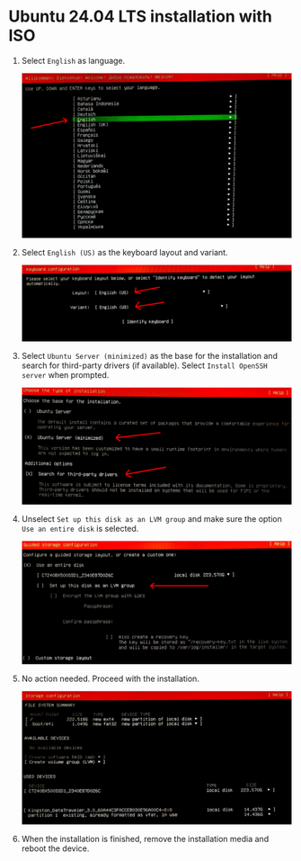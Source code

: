 # Ubuntu 24.04 LTS installation with ISO

1. Select `English` as language.

   ![iso-installation-step-1](assets/ISO_STEP_1.jpg)

2. Select `English (US)` as the keyboard layout and variant.

   ![iso-installation-step-2](assets/ISO_STEP_2.jpg)

3. Select `Ubuntu Server (minimized)` as the base for the installation and search for third-party drivers (if available). Select `Install OpenSSH server` when prompted.

   ![iso-installation-step-3](assets/ISO_STEP_3.jpg)

4. Unselect `Set up this disk as an LVM group` and make sure the option `Use an entire disk` is selected.

   ![iso-installation-step-4](assets/ISO_STEP_4.jpg)

5. No action needed. Proceed with the installation.

   ![iso-installation-step-5](assets/ISO_STEP_5.jpg)

6. When the installation is finished, remove the installation media and reboot the device.
